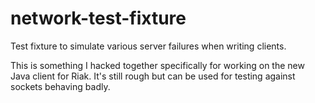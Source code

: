 network-test-fixture
====================

Test fixture to simulate various server failures when writing clients.

This is something I hacked together specifically for working on the new Java client for Riak. It's 
still rough but can be used for testing against sockets behaving badly.
